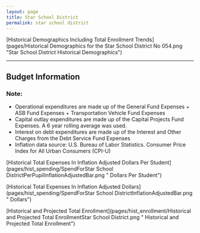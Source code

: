 ```yaml
---
layout: page
title: Star School District
permalink: star school district
---
```



[Historical Demographics Including Total Enrollment Trends](pages/Historical Demographics for the Star School District No 054.png "Star School District Historical Demographics")

___

## Budget Information
### Note:
- Operational expenditures are made up of the General Fund Expenses + ASB Fund Expenses + Transportation Vehicle Fund Expenses
- Capital outlay expenditures are made up of the Capital Projects Fund Expenses. A 6 year rolling average was used.
- Interest on debt expenditures are made up of the Interest and Other Charges from the Debt Service Fund Expenses
- Inflation data source: U.S. Bureau of Labor Statistics. Consumer Price Index for All Urban Consumers (CPI-U)

[Historical Total Expenses In Inflation Adjusted Dollars Per Student](pages/hist_spending/SpendForStar School DistrictPerPupilInflationAdjustedBar.png " Dollars Per Student")

[Historical Total Expenses In Inflation Adjusted Dollars](pages/hist_spending/SpendForStar School DistrictInflationAdjustedBar.png " Dollars")

[Historical and Projected Total Enrollment](pages/hist_enrollment/Historical and Projected Total EnrollmentStar School District.png " Historical and Projected Total Enrollment")

